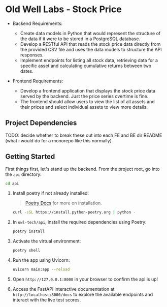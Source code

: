 # Old Well Labs - Stock Price 

* Backend Requirements:
    - Create data models in Python that would represent the structure of the data if it were to be stored in a PostgreSQL database.
    - Develop a RESTful API that reads the stock price data directly from the provided CSV file and uses the data models to structure the API responses.
    - Implement endpoints for listing all stock data, retrieving data for a specific asset and calculating cumulative returns between two dates.

* Frontend Requirements:
    - Develop a frontend application that displays the stock price data served by the backend. Just the price series overtime is fine.
    - The frontend should allow users to view the list of all assets and their prices and select individual assets to view more details.

## Project Dependencies
TODO: decide whether to break these out into each FE and BE dir README (what i would do for a monorepo like this normally)

## Getting Started

First things first, let's stand up the backend. From the project root, go into the `api` directory:

```bash
cd api
```

1. Install poetry if not already installed:
    > [Poetry Docs](https://python-poetry.org/docs/) for more on installation.

    ```bash
    curl -sSL https://install.python-poetry.org | python -
    ```

2. In `owl-tech/api`, install the required dependencies using Poetry:
    ```bash
    poetry install
    ```

3. Activate the virtual environment:
    ```bash
    poetry shell
    ```

4. Run the app using Uvicorn:
    ```bash
    uvicorn main:app --reload
    ```
5. Open `http://127.0.0.1:8000` in your browser to confirm the api is up!

6. Access the FastAPI interactive documentation at `http://localhost:8000/docs` to explore the available endpoints and interact with the live test scores.
